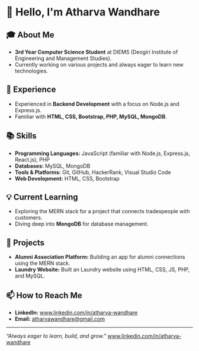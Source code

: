 # 👋 Hello, I'm Atharva Wandhare

## 🎓 About Me
- **3rd Year Computer Science Student** at DIEMS (Deogiri Institute of Engineering and Management Studies).
- Currently working on various projects and always eager to learn new technologies.

## 💼 Experience
- Experienced in **Backend Development** with a focus on Node.js and Express.js.
- Familiar with **HTML, CSS, Bootstrap, PHP, MySQL, MongoDB**.

## 📚 Skills
- **Programming Languages:** JavaScript (familiar with Node.js, Express.js, React.js), PHP
- **Databases:** MySQL, MongoDB
- **Tools & Platforms:** Git, GitHub, HackerRank, Visual Studio Code
- **Web Development:** HTML, CSS, Bootstrap

## 💡 Current Learning
- Exploring the MERN stack for a project that connects tradespeople with customers.
- Diving deep into **MongoDB** for database management.

## 🌱 Projects
- **Alumni Association Platform:** Building an app for alumni connections using the MERN stack.
- **Laundry Website:** Built an Laundry website using HTML, CSS, JS, PHP, and MySQL.

## 📫 How to Reach Me
- **LinkedIn:** www.linkedin.com/in/atharva-wandhare
- **Email:** atharvawandhare@gmail.com

---

_“Always eager to learn, build, and grow.”_
www.linkedin.com/in/atharva-wandhare
